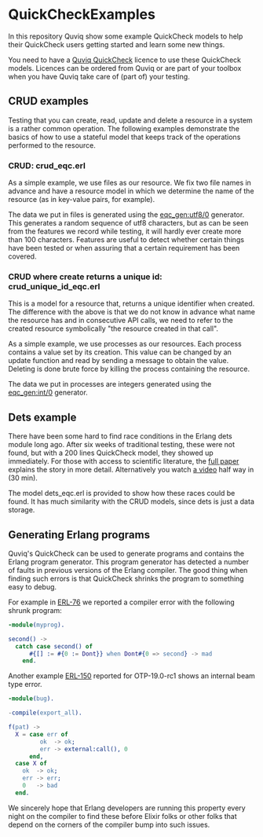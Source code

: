 # QuickCheckExamples

In this repository Quviq show some example QuickCheck models to help
their QuickCheck users getting started and learn some new things.

You need to have a [Quviq QuickCheck](http://quviq.com/) licence to use these QuickCheck
models. Licences can be ordered from Quviq or are part of your toolbox
when you have Quviq take care of (part of) your testing.

## CRUD examples

Testing that you can create, read, update and delete a resource in a
system is a rather common operation. The following examples
demonstrate the basics of how to use a stateful model that keeps track
of the operations performed to the resource.
 
### CRUD: crud_eqc.erl

 As a simple example, we use files as our resource. We fix two file
 names in advance and have a resource model in which we determine the
 name of the resource (as in key-value pairs, for example).

The data we put in files is generated using the
[eqc_gen:utf8/0](http://quviq.com/documentation/eqc/eqc_gen.html#utf8-0) generator.
This generates a random sequence of utf8 characters, but as can be seen 
from the features we record while testing, it will hardly ever create 
more than 100 characters. Features are useful to detect whether certain 
 things have been tested or when assuring that a certain requirement has 
 been covered.

### CRUD where create returns a unique id: crud_unique_id_eqc.erl

This is a model for a resource that, returns a unique identifier when
created. The difference with the above is that we do not know in
advance what name the resource has and in consecutive API calls, we
need to refer to the created resource symbolically "the resource
created in that call".

As a simple example, we use processes as our resources. Each process
contains a value set by its creation. This value can be changed by an 
update function and read by sending a message to obtain the value.
Deleting is done brute force by killing the process containing the resource.

The data we put in processes are integers generated using the
[eqc_gen:int/0](http://quviq.com/documentation/eqc/eqc_gen.html#int-0)
generator.

## Dets example

There have been some hard to find race conditions in the Erlang dets
module long ago. After six weeks of traditional testing, these were
not found, but with a 200 lines QuickCheck model, they showed up
immediately. For those with access to scientific literature, the
[full paper](http://doi.acm.org/10.1145/2034654.2034667) explains
the story in more detail. Alternatively you watch
[a video](https://www.youtube.com/watch?v=F6LzB6SdFKA) half way
in (30 min).

The model dets_eqc.erl is provided to show how these races could be
found. It has much similarity with the CRUD models, since dets is just
a data storage.

## Generating Erlang programs

Quviq's QuickCheck can be used to generate programs and contains
the Erlang program generator. This program generator has detected a
number of faults in previous versions of the Erlang compiler. The good
thing when finding such errors is that QuickCheck shrinks the program
to something easy to debug.

For example in [ERL-76](https://bugs.erlang.org/browse/ERL-76) we
reported a compiler error with the following shrunk program:
```erlang
-module(myprog).

second() ->
  catch case second() of
	  #{[] := #{0 := Dont}} when Dont#{0 => second} -> mad
	end.
```

Another example [ERL-150](https://bugs.erlang.org/browse/ERL-150)
reported for OTP-19.0-rc1 shows an internal beam type error.

```erlang
-module(bug).

-compile(export_all).

f(pat) ->
  X = case err of
         ok  -> ok;
         err -> external:call(), 0
      end,
  case X of
    ok  -> ok;
    err -> err;
    0   -> bad
  end.
```

We sincerely hope that Erlang developers are running this property every night
on the compiler to find these before Elixir folks or other folks that
depend on the corners of the compiler bump into such issues.

